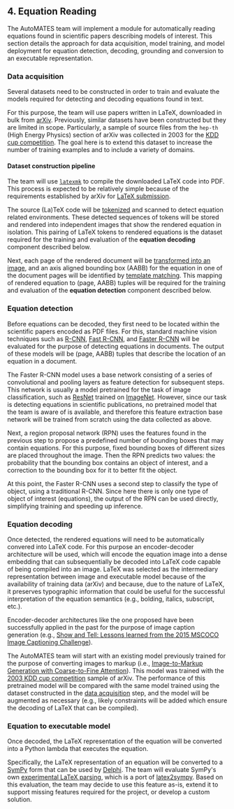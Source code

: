 ## 4. Equation Reading

The AutoMATES team will implement a module for automatically reading equations
found in scientific papers describing models of interest.  This section details
the approach for data acquisition, model training, and model deployment for equation 
detection, decoding, grounding and conversion to an executable representation.

### Data acquisition

Several datasets need to be constructed in order to train and evaluate the models 
required for detecting and decoding equations found in text.

For this purpose, the team will use papers written in LaTeX, downloaded in bulk from
[arXiv](https://arxiv.org/help/bulk_data_s3). Previously, similar datasets
have been constructed but they are limited in scope. Particularly, a sample
of source files from the `hep-th` (High Energy Physics) section of arXiv was
collected in 2003 for the [KDD cup competition](http://www.cs.cornell.edu/projects/kddcup/datasets.html).
The goal here is to extend this dataset to increase the number of training examples
and to include a variety of domains.

#### Dataset construction pipeline

The team will use [`latexmk`](https://mg.readthedocs.io/latexmk.html) to compile the downloaded LaTeX code into PDF.
This process is expected to be relatively simple because of the requirements
established by arXiv for [LaTeX submission](https://arxiv.org/help/submit_tex).

The source (La)TeX code will be [tokenized](https://github.com/tiarno/plastex) and
scanned to detect equation related environments. These detected sequences of tokens will
be stored and rendered into independent images that show the rendered
equation in isolation. This pairing of LaTeX tokens to rendered equations is the
dataset required for the training and evaluation of the **equation decoding** component
described below.

Next, each page of the rendered document will be [transformed into an image](https://github.com/Belval/pdf2image),
and an axis aligned bounding box (AABB) for the equation in one of the document pages
will be identified by [template matching](https://docs.opencv.org/4.0.0/df/dfb/group__imgproc__object.html).
This mapping of rendered equation to (page, AABB) tuples will be required for the
training and evaluation of the **equation detection** component described below.

### Equation detection

Before equations can be decoded, they first need to be located within the scientific
papers encoded as PDF files.  For this, standard machine vision techniques such as
[R-CNN](https://arxiv.org/abs/1311.2524), [Fast R-CNN](https://arxiv.org/abs/1504.08083),
and [Faster R-CNN](https://arxiv.org/abs/1506.01497) will be evaluated for the purpose 
of detecting equations in documents.  The output of these models will be (page, AABB) tuples 
that describe the location of an equation in a document.

The Faster R-CNN model uses a base network consisting of a series of convolutional and
pooling layers as feature detection for subsequent steps. This network is usually a model
pretrained for the task of image classification, such as [ResNet](https://arxiv.org/abs/1512.03385)
trained on [ImageNet](http://www.image-net.org/). However, since our task is detecting
equations in scientific publications, no pretrained model that the team is aware of is available,
and therefore this feature extraction base network will be trained from scratch using
the data collected as above.

Next, a region proposal network (RPN) uses the features found in the previous step to
propose a predefined number of bounding boxes that may contain equations. For this purpose,
fixed bounding boxes of different sizes are placed throughout the image. Then the RPN
predicts two values: the probability that the bounding box contains an object of interest,
and a correction to the bounding box for it to better fit the object.

At this point, the Faster R-CNN uses a second step to classify the type of object,
using a traditional R-CNN. Since here there is only one type of object of interest (equations),
the output of the RPN can be used directly, simplifying training and speeding up inference.

### Equation decoding

Once detected, the rendered equations will need to be automatically convered into
LaTeX code.  For this purpose an encoder-decoder architecture will be used, which will encode
the equation image into a dense embedding that can subsequentially be decoded into LaTeX
code capable of being compiled into an image. LaTeX was selected as the
intermediary representation between image and executable model because of the
availability of training data (arXiv) and because, due to the nature of LaTeX,
it preserves typographic information that could be useful for the successful
interpretation of the equation semantics (e.g., bolding, italics, subscript, etc.).

Encoder-decoder architectures like the one proposed have been successfully applied
in the past for the purpose of image caption generation
(e.g., [Show and Tell: Lessons learned from the 2015 MSCOCO Image Captioning Challenge](https://arxiv.org/abs/1609.06647)).

The AutoMATES team will start with an existing model previously trained for the purpose of converting
images to markup
(i.e., [Image-to-Markup Generation with Coarse-to-Fine Attention](https://arxiv.org/abs/1609.04938)).
This model was trained with the [2003 KDD cup competition](http://www.cs.cornell.edu/projects/kddcup/datasets.html) sample
of arXiv. The performance of this pretrained model will be compared with the same model trained
using the dataset constructed in the [data acquisition](#data-acquisition) step, and the model will be augmented as necessary (e.g., likely constraints will be added which ensure the decoding of LaTeX that can be compiled).


### Equation to executable model

Once decoded, the LaTeX representation of the equation will be converted into a Python lambda that 
executes the equation.

Specifically, the LaTeX representation of an equation will be converted to a
[SymPy](https://www.sympy.org/en/index.html) form that can be used by
[Delphi](https://github.com/ml4ai/delphi). The team will evaluate SymPy's own
[experimental LaTeX parsing](https://docs.sympy.org/latest/modules/parsing.html#experimental-latex-parsing),
which is a port of [latex2sympy](https://github.com/augustt198/latex2sympy).
Based on this evaluation, the team may decide to use this feature as-is,
extend it to support missing features required for the project, or develop a custom solution.
